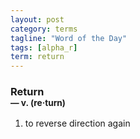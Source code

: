 ```yaml
---
layout: post
category: terms
tagline: "Word of the Day"
tags: [alpha_r]
term: return
---
```


<h3>Return<br/> <small>&mdash; v. (re<span>&middot;</span>turn)</small></h3>
<p><ol><li>to reverse direction again</li>
</ol></p>
